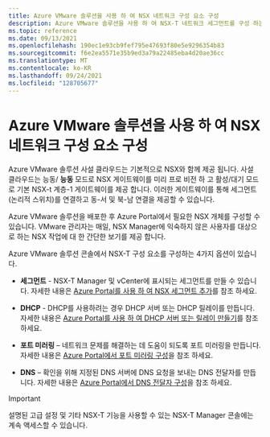 ```yaml
---
title: Azure VMware 솔루션을 사용 하 여 NSX 네트워크 구성 요소 구성
description: Azure VMware 솔루션을 사용 하 여 NSX-T 네트워크 세그먼트를 구성 하는 방법을 알아봅니다.
ms.topic: reference
ms.date: 09/13/2021
ms.openlocfilehash: 190ec1e93cb9fef795e47693f80e5e9296354b83
ms.sourcegitcommit: f6e2ea5571e35b9ed3a79a22485eba4d20ae36cc
ms.translationtype: MT
ms.contentlocale: ko-KR
ms.lasthandoff: 09/24/2021
ms.locfileid: "128705677"
---
```

# <a name="configure-nsx-network-components-using-azure-vmware-solution"></a>Azure VMware 솔루션을 사용 하 여 NSX 네트워크 구성 요소 구성

Azure VMware 솔루션 사설 클라우드는 기본적으로 NSX와 함께 제공 됩니다. 사설 클라우드는 능동/ **능동** 모드로 NSX 게이트웨이를 미리 프로 비전 하 고 활성/대기 모드로 기본 NSX-t 계층-1 게이트웨이를 제공 합니다.  이러한 게이트웨이를 통해 세그먼트(논리적 스위치)를 연결하고 동-서 및 북-남 연결을 제공할 수 있습니다. 

Azure VMware 솔루션을 배포한 후 Azure Portal에서 필요한 NSX 개체를 구성할 수 있습니다.  VMware 관리자는 매일, NSX Manager에 익숙하지 않은 사용자를 대상으로 하는 NSX 작업에 대 한 간단한 보기를 제공 합니다.  

Azure VMware 솔루션 콘솔에서 NSX-T 구성 요소를 구성하는 4가지 옵션이 있습니다.

- **세그먼트** - NSX-T Manager 및 vCenter에 표시되는 세그먼트를 만들 수 있습니다. 자세한 내용은 [Azure Portal를 사용 하 여 NSX 세그먼트 추가](tutorial-nsx-t-network-segment.md#use-azure-portal-to-add-an-nsx-t-segment)를 참조 하세요.

- **DHCP** - DHCP를 사용하려는 경우 DHCP 서버 또는 DHCP 릴레이를 만듭니다.  자세한 내용은 [Azure Portal를 사용 하 여 DHCP 서버 또는 릴레이 만들기](configure-dhcp-azure-vmware-solution.md#use-the-azure-portal-to-create-a-dhcp-server-or-relay)를 참조 하세요.

- **포트 미러링** – 네트워크 문제를 해결하는 데 도움이 되도록 포트 미러링을 만듭니다. 자세한 내용은 [Azure Portal에서 포트 미러링 구성](configure-port-mirroring-azure-vmware-solution.md)을 참조 하세요.

- **DNS** – 확인을 위해 지정된 DNS 서버에 DNS 요청을 보내는 DNS 전달자를 만듭니다.  자세한 내용은 [Azure Portal에서 DNS 전달자 구성](configure-dns-azure-vmware-solution.md)을 참조 하세요.

>[!IMPORTANT]
>설명된 고급 설정 및 기타 NSX-T 기능을 사용할 수 있는 NSX-T Manager 콘솔에는 계속 액세스할 수 있습니다. 

